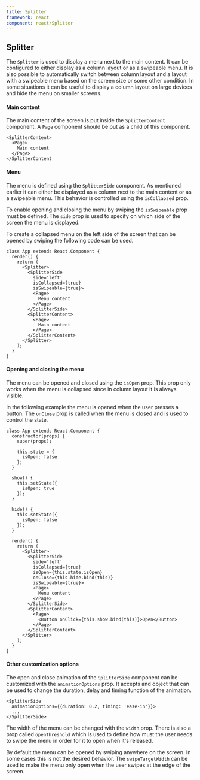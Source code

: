 ```yaml
---
title: Splitter
framework: react
component: react/Splitter
---
```


## Splitter

The `Splitter` is used to display a menu next to the main content. It can be configured to either display as a column layout or as a swipeable menu. It is also possible to automatically switch between column layout and a layout with a swipeable menu based on the screen size or some other condition. In some situations it can be useful to display a column layout on large devices and hide the menu on smaller screens.

#### Main content

The main content of the screen is put inside the `SplitterContent` component. A `Page` component should be put as a child of this component.

```
<SplitterContent>
  <Page>
    Main content
  </Page>
</SplitterContent
```

#### Menu

The menu is defined using the `SplitterSide` component. As mentioned earlier it can either be displayed as a column next to the main content or as a swipeable menu. This behavior is controlled using the `isCollapsed` prop.

To enable opening and closing the menu by swiping the `isSwipeable` prop must be defined. The `side` prop is used to specify on which side of the screen the menu is displayed.

To create a collapsed menu on the left side of the screen that can be opened by swiping the following code can be used.

```
class App extends React.Component {
  render() {
    return (
      <Splitter>
        <SplitterSide
          side='left'
          isCollapsed={true}
          isSwipeable={true}>
          <Page>
            Menu content
          </Page>
        </SplitterSide>
        <SplitterContent>
          <Page>
            Main content
          </Page>
        </SplitterContent>
      </Splitter>
    );
  }
}
```

#### Opening and closing the menu

The menu can be opened and closed using the `isOpen` prop. This prop only works when the menu is collapsed since in column layout it is always visible.

In the following example the menu is opened when the user presses a button. The `onClose` prop is called when the menu is closed and is used to control the state.

```
class App extends React.Component {
  constructor(props) {
    super(props);

    this.state = {
      isOpen: false
    };
  }

  show() {
    this.setState({
      isOpen: true
    });
  }

  hide() {
    this.setState({
      isOpen: false
    });
  }

  render() {
    return (
      <Splitter>
        <SplitterSide
          side='left'
          isCollapsed={true}
          isOpen={this.state.isOpen}
          onClose={this.hide.bind(this)}
          isSwipeable={true}>
          <Page>
            Menu content
          </Page>
        </SplitterSide>
        <SplitterContent>
          <Page>
            <Button onClick={this.show.bind(this)}>Open</Button>
          </Page>
        </SplitterContent>
      </Splitter>
    );
  }
}
```

#### Other customization options

The open and close animation of the `SplitterSide` component can be customized with the `animationOptions` prop. It accepts and object that can be used to change the duration, delay and timing function of the animation.

```
<SplitterSide
  animationOptions={{duration: 0.2, timing: 'ease-in'}}>
  ...
</SplitterSide>
```

The width of the menu can be changed with the `width` prop. There is also a prop called `openThreshold` which is used to define how must the user needs to swipe the menu in order for it to open when it's released.

By default the menu can be opened by swiping anywhere on the screen. In some cases this is not the desired behavior. The `swipeTargetWidth` can be used to make the menu only open when the user swipes at the edge of the screen.
